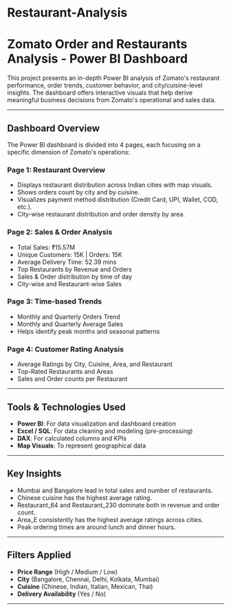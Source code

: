 # Restaurant-Analysis

# Zomato Order and Restaurants Analysis - Power BI Dashboard

This project presents an in-depth Power BI analysis of Zomato's restaurant performance, order trends, customer behavior, and city/cuisine-level insights. The dashboard offers interactive visuals that help derive meaningful business decisions from Zomato's operational and sales data.

---

##  Dashboard Overview

The Power BI dashboard is divided into 4 pages, each focusing on a specific dimension of Zomato's operations:

###  Page 1: **Restaurant Overview**
-  Displays restaurant distribution across Indian cities with map visuals.
-  Shows orders count by city and by cuisine.
-  Visualizes payment method distribution (Credit Card, UPI, Wallet, COD, etc.).
-  City-wise restaurant distribution and order density by area.

###  Page 2: **Sales & Order Analysis**
-  Total Sales: ₹15.57M
-  Unique Customers: 15K | Orders: 15K
-  Average Delivery Time: 52.39 mins
-  Top Restaurants by Revenue and Orders
-  Sales & Order distribution by time of day
-  City-wise and Restaurant-wise Sales

###  Page 3: **Time-based Trends**
-  Monthly and Quarterly Orders Trend
-  Monthly and Quarterly Average Sales
-  Helps identify peak months and seasonal patterns

###  Page 4: **Customer Rating Analysis**
-  Average Ratings by City, Cuisine, Area, and Restaurant
-  Top-Rated Restaurants and Areas
-  Sales and Order counts per Restaurant

---

##  Tools & Technologies Used
- **Power BI**: For data visualization and dashboard creation
- **Excel / SQL**: For data cleaning and modeling (pre-processing)
- **DAX**: For calculated columns and KPIs
- **Map Visuals**: To represent geographical data

---

##  Key Insights
- Mumbai and Bangalore lead in total sales and number of restaurants.
- Chinese cuisine has the highest average rating.
- Restaurant_64 and Restaurant_230 dominate both in revenue and order count.
- Area_E consistently has the highest average ratings across cities.
- Peak ordering times are around lunch and dinner hours.

---

##  Filters Applied
- **Price Range** (High / Medium / Low)
- **City** (Bangalore, Chennai, Delhi, Kolkata, Mumbai)
- **Cuisine** (Chinese, Indian, Italian, Mexican, Thai)
- **Delivery Availability** (Yes / No)

---

